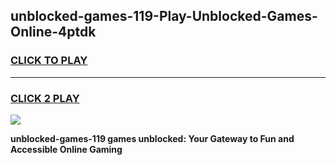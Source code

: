 
## unblocked-games-119-Play-Unblocked-Games-Online-4ptdk
<h3>
<a href="https://premium76.site?title=unblocked-games-119&ref=25A">CLICK TO PLAY</a></h3>
<hr>

<h3>
<a href="https://premium76.site?title=unblocked-games-119&ref=25A">CLICK 2 PLAY</a>
  
</h3>

<a href="https://premium76.site?title=unblocked-games-119&ref=25A"><img src="https://clearcache.store/games.png"></a>


**unblocked-games-119 games unblocked: Your Gateway to Fun and Accessible Online Gaming**
